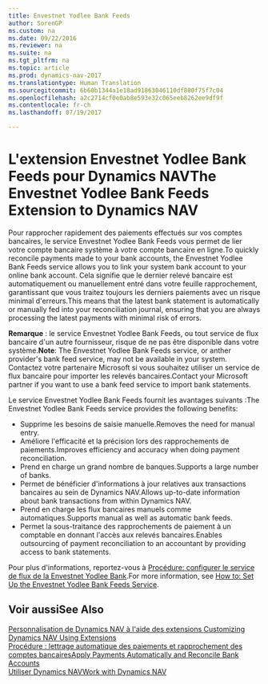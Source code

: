 ```yaml
---
title: Envestnet Yodlee Bank Feeds
author: SorenGP
ms.custom: na
ms.date: 09/22/2016
ms.reviewer: na
ms.suite: na
ms.tgt_pltfrm: na
ms.topic: article
ms.prod: dynamics-nav-2017
ms.translationtype: Human Translation
ms.sourcegitcommit: 6b60b1344a1e18ad91863046110df880f75f7c04
ms.openlocfilehash: a2c2714cf0e0ab8e593e32c065eeb8262ee9df9f
ms.contentlocale: fr-ch
ms.lasthandoff: 07/19/2017

---
```


# <a name="the-envestnet-yodlee-bank-feeds-extension-to-dynamics-nav"></a><span data-ttu-id="45a1a-102">L'extension Envestnet Yodlee Bank Feeds pour Dynamics NAV</span><span class="sxs-lookup"><span data-stu-id="45a1a-102">The Envestnet Yodlee Bank Feeds Extension to Dynamics NAV</span></span>
<span data-ttu-id="45a1a-103">Pour rapprocher rapidement des paiements effectués sur vos comptes bancaires, le service Envestnet Yodlee Bank Feeds vous permet de lier votre compte bancaire système à votre compte bancaire en ligne.</span><span class="sxs-lookup"><span data-stu-id="45a1a-103">To quickly reconcile payments made to your bank accounts, the Envestnet Yodlee Bank Feeds service allows you to link your system bank account to your online bank account.</span></span> <span data-ttu-id="45a1a-104">Cela signifie que le dernier relevé bancaire est automatiquement ou manuellement entré dans votre feuille rapprochement, garantissant que vous traitez toujours les derniers paiements avec un risque minimal d'erreurs.</span><span class="sxs-lookup"><span data-stu-id="45a1a-104">This means that the latest bank statement is automatically or manually fed into your reconciliation journal, ensuring that you are always processing the latest payments with minimal risk of errors.</span></span>

<span data-ttu-id="45a1a-105">**Remarque** : le service Envestnet Yodlee Bank Feeds, ou tout service de flux bancaire d'un autre fournisseur, risque de ne pas être disponible dans votre système.</span><span class="sxs-lookup"><span data-stu-id="45a1a-105">**Note**: The Envestnet Yodlee Bank Feeds service, or anther provider's bank feed service, may not be available in your system.</span></span> <span data-ttu-id="45a1a-106">Contactez votre partenaire Microsoft si vous souhaitez utiliser un service de flux bancaire pour importer les relevés bancaires.</span><span class="sxs-lookup"><span data-stu-id="45a1a-106">Contact your Microsoft partner if you want to use a bank feed service to import bank statements.</span></span>

<span data-ttu-id="45a1a-107">Le service Envestnet Yodlee Bank Feeds fournit les avantages suivants :</span><span class="sxs-lookup"><span data-stu-id="45a1a-107">The Envestnet Yodlee Bank Feeds service provides the following benefits:</span></span>

- <span data-ttu-id="45a1a-108">Supprime les besoins de saisie manuelle.</span><span class="sxs-lookup"><span data-stu-id="45a1a-108">Removes the need for manual entry.</span></span>
- <span data-ttu-id="45a1a-109">Améliore l'efficacité et la précision lors des rapprochements de paiements.</span><span class="sxs-lookup"><span data-stu-id="45a1a-109">Improves efficiency and accuracy when doing payment reconciliation.</span></span>
- <span data-ttu-id="45a1a-110">Prend en charge un grand nombre de banques.</span><span class="sxs-lookup"><span data-stu-id="45a1a-110">Supports a large number of banks.</span></span>
- <span data-ttu-id="45a1a-111">Permet de bénéficier d'informations à jour relatives aux transactions bancaires au sein de Dynamics NAV.</span><span class="sxs-lookup"><span data-stu-id="45a1a-111">Allows up-to-date information about bank transactions from within Dynamics NAV.</span></span>
- <span data-ttu-id="45a1a-112">Prend en charge les flux bancaires manuels comme automatiques.</span><span class="sxs-lookup"><span data-stu-id="45a1a-112">Supports manual as well as automatic bank feeds.</span></span>
- <span data-ttu-id="45a1a-113">Permet la sous-traitance des rapprochements de paiement à un comptable en donnant l'accès aux relevés bancaires.</span><span class="sxs-lookup"><span data-stu-id="45a1a-113">Enables outsourcing of payment reconciliation to an accountant by providing access to bank statements.</span></span>

<span data-ttu-id="45a1a-114">Pour plus d'informations, reportez-vous à [Procédure: configurer le service de flux de la Envestnet Yodlee Bank](bank-how-setup-bank-statement-service.md).</span><span class="sxs-lookup"><span data-stu-id="45a1a-114">For more information, see [How to: Set Up the Envestnet Yodlee Bank Feeds Service](bank-how-setup-bank-statement-service.md).</span></span>

## <a name="see-also"></a><span data-ttu-id="45a1a-115">Voir aussi</span><span class="sxs-lookup"><span data-stu-id="45a1a-115">See Also</span></span>  
<span data-ttu-id="45a1a-116">[Personnalisation de Dynamics NAV à l'aide des extensions ](ui-extensions.md)  </span><span class="sxs-lookup"><span data-stu-id="45a1a-116">[Customizing Dynamics NAV Using Extensions ](ui-extensions.md)  </span></span>  
[<span data-ttu-id="45a1a-117">Procédure : lettrage automatique des paiements et rapprochement des comptes bancaires</span><span class="sxs-lookup"><span data-stu-id="45a1a-117">Apply Payments Automatically and Reconcile Bank Accounts</span></span>](receivables-apply-payments-auto-reconcile-bank-accounts.md)  
[<span data-ttu-id="45a1a-118">Utiliser Dynamics NAV</span><span class="sxs-lookup"><span data-stu-id="45a1a-118">Work with Dynamics NAV</span></span>](ui-work-product.md)

